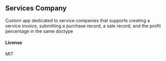 ## Services Company

Custom app dedicated to service companies that supports creating a service invoice, submitting a purchase record, a sale record, and the profit percentage in the same doctype

#### License

MIT